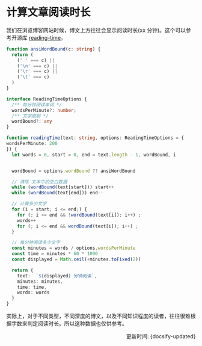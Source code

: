 # 计算文章阅读时长

我们在浏览博客网站时候，博文上方往往会显示阅读时长(xx 分钟)。这个可以参考开源库 [reading-time](https://github.com/ngryman/reading-time/blob/master/lib/reading-time.js
)。

```ts
function ansiWordBound(c: string) {
  return (
    (' ' === c) ||
    ('\n' === c) ||
    ('\r' === c) ||
    ('\t' === c)
  )
}

interface ReadingTimeOptions {
  /** 每分钟阅读单词 */
  wordsPerMinute?: number;
  /** 文字限制 */
  wordBound?: any
}

function readingTime(text: string, options: ReadingTimeOptions = {
wordsPerMinute: 200
}) {
  let words = 0, start = 0, end = text.length - 1, wordBound, i


  wordBound = options.wordBound ?? ansiWordBound

  // 清除 文本中的空白数据
  while (wordBound(text[start])) start++
  while (wordBound(text[end])) end--

  // 计算多少文字
  for (i = start; i <= end;) {
    for (; i <= end && !wordBound(text[i]); i++) ;
    words++
    for (; i <= end && wordBound(text[i]); i++) ;
  }

  // 每分钟阅读多少文字
  const minutes = words / options.wordsPerMinute
  const time = minutes * 60 * 1000
  const displayed = Math.ceil(+minutes.toFixed(2))

  return {
    text:  `${displayed} 分钟阅读`,
    minutes: minutes,
    time: time,
    words: words
  }
}
```

实际上，对于不同类型，不同深度的博文，以及不同知识程度的读者，往往很难根据字数来判定阅读时长。所以这种数据也仅供参考。

<div style="float: right">更新时间: {docsify-updated}</div>
